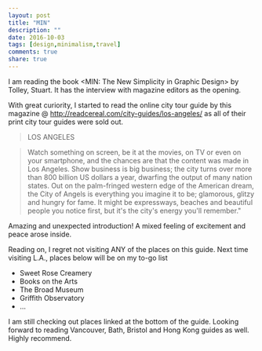 ```yaml
---
layout: post
title: "MIN"
description: ""
date: 2016-10-03
tags: [design,minimalism,travel]
comments: true
share: true
---
```


I am reading the book <MIN: The New Simplicity in Graphic Design> by Tolley, Stuart. It has the interview with <CEREAL> magazine editors as the opening. 

With great curiority, I started to read the online city tour guide by this magazine @ http://readcereal.com/city-guides/los-angeles/ as all of their print city tour guides were sold out. 

> LOS ANGELES

> Watch something on screen, be it at the movies, on TV or even on your smartphone, and the chances are that the content was made in Los Angeles. Show business is big business; the city turns over more than 800 billion US dollars a year, dwarfing the output of many nation states. Out on the palm-fringed western edge of the American dream, the City of Angels is everything you imagine it to be; glamorous, glitzy and hungry for fame. It might be expressways, beaches and beautiful people you notice first, but it's the city's energy you'll remember." 

Amazing and unexpected introduction! A mixed feeling of excitement and peace arose inside.  

Reading on, I regret not visiting ANY of the places on this guide. Next time visiting L.A., places below will be on my to-go list
- Sweet Rose Creamery
- Books on the Arts
- The Broad Museum
- Griffith Observatory
- ...

I am still checking out places linked at the bottom of the guide. Looking forward to reading Vancouver, Bath, Bristol and Hong Kong guides as well. Highly recommend. 
